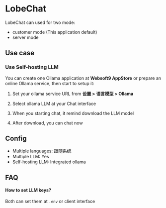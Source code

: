 # LobeChat

LobeChat can used for two mode: 

- customer mode (This application default)
- server mode

## Use case

### Use Self-hosting LLM

You can create one Ollama application at **Websoft9 AppStore** or prepare an online Ollama service, then start to setup it:  

1. Set your ollama service URL from **设置 > 语言模型 > Ollama**

2. Select ollama LLM at your Chat interface

3. When you starting chat, it remind download the LLM model

4. After download, you can chat now 

## Config

- Multiple languages: 跟随系统
- Multiple LLM: Yes
- Self-hosting LLM: Integrated ollama

## FAQ

#### How to set LLM keys?

Both can set them at `.env` or client interface

